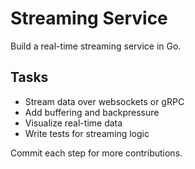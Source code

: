 # Streaming Service

Build a real-time streaming service in Go.

## Tasks
- Stream data over websockets or gRPC
- Add buffering and backpressure
- Visualize real-time data
- Write tests for streaming logic

Commit each step for more contributions.
